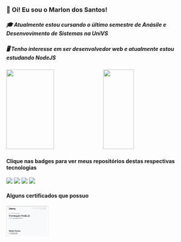 ### 👋 Oi! Eu sou o Marlon dos Santos! 
##### 🎓 Atualmente estou cursando o último semestre de Anásile e Desenvovimento de Sistemas na UniVS
##### 🖥️ Tenho interesse em ser desenvolvedor web e atualmente estou estudando NodeJS
<div>
  <!--Card de status-->
  <img src="https://github-readme-stats.vercel.app/api?username=MarlonSdS&count_private=true&theme=tokyonight" height="210em" width="50%"></img>
  <!--Card de linguagens-->
  <img src="https://github-readme-stats.vercel.app/api/top-langs/?username=MarlonSdS&layout=compact&theme=tokyonight" height="210em" width="40%"></img>
</div>

<!--Links para filtros de linguagens-->
<div>
  <h4>Clique nas badges para ver meus repositórios destas respectivas tecnologias</h4>
  <a href="https://github.com/MarlonSdS?tab=repositories&q=&type=&language=javascript&sort="><img src="https://img.shields.io/badge/Node.js-43853D?style=for-the-badge&logo=node.js&logoColor=white"></img></a>
  <a href="https://github.com/MarlonSdS?tab=repositories&q=&type=&language=javascript&sort="><img src="https://img.shields.io/badge/JavaScript-F7DF1E?style=for-the-badge&logo=javascript&logoColor=black"></img></a>
  <a href="https://github.com/MarlonSdS?tab=repositories&q=&type=&language=html&sort="><img src="https://img.shields.io/badge/HTML-239120?style=for-the-badge&logo=html5&logoColor=white"></img></a>
  <a href="https://github.com/MarlonSdS?tab=repositories&q=&type=&language=php&sort="><img src="https://img.shields.io/badge/PHP-777BB4?style=for-the-badge&logo=php&logoColor=white"></img></a>
</div>
<div class="certificados">
  <h4>Alguns certificados que possuo</h4>
  <a href="Certificado-NodeJs.pdf"><img src="certificado-nodejs.png" alt="NodeJs(Udemy)" height="80em"></img></a>
</div>
